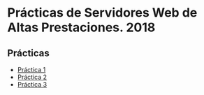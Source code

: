 # Prácticas de Servidores Web de Altas Prestaciones. 2018

## Prácticas
  - [Práctica 1](https://github.com/TehRibbon/SWAP/tree/master/Practica1)
  - [Práctica 2](https://github.com/TehRibbon/SWAP/tree/master/Practica2)
  - [Práctica 3](https://github.com/TehRibbon/SWAP/tree/master/Practica3)
